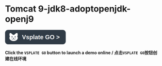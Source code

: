 # Tomcat 9-jdk8-adoptopenjdk-openj9

<a href="https://www.vsplate.com/?docker-compose=https://github.com/vsplate/dcenvs/tomcat/9-jdk8-adoptopenjdk-openj9"><img alt="VSPLATE GO" src="https://raw.githubusercontent.com/vsplate/images/master/vsgo_btn.png" width="200px"></a>

**Click the `VSPLATE GO` button to launch a demo online / 点击`VSPLATE GO`按钮创建在线环境**
